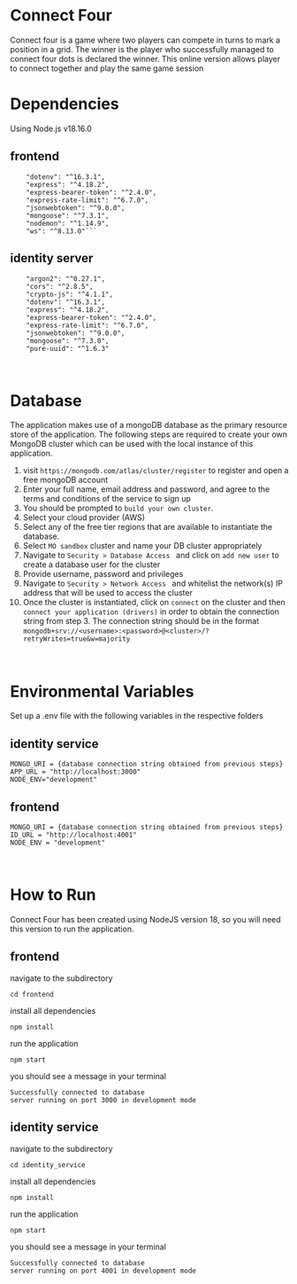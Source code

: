 # Connect Four

Connect four is a game where two players can compete in turns to mark a position in a grid. The winner is the player who
successfully managed to connect four dots is declared the winner. This online version allows player to connect together and play
the same game session

# Dependencies
Using Node.js v18.16.0

## frontend

````"cookie-parser": "^1.4.6",
    "dotenv": "^16.3.1",
    "express": "^4.18.2",
    "express-bearer-token": "^2.4.0",
    "express-rate-limit": "^6.7.0",
    "jsonwebtoken": "^9.0.0",
    "mongoose": "^7.3.1",
    "nodemon": "^1.14.9",
    "ws": "^8.13.0"```
````

## identity server

```
    "argon2": "^0.27.1",
    "cors": "^2.8.5",
    "crypto-js": "^4.1.1",
    "dotenv": "^16.3.1",
    "express": "^4.18.2",
    "express-bearer-token": "^2.4.0",
    "express-rate-limit": "^6.7.0",
    "jsonwebtoken": "^9.0.0",
    "mongoose": "^7.3.0",
    "pure-uuid": "^1.6.3"

```

</br>

# Database

The application makes use of a mongoDB database as the primary resource store of the application.
The following steps are required to create your own MongoDB cluster which can be used with the local instance of this application.

1. visit `https://mongodb.com/atlas/cluster/register` to register and open a free mongoDB account
2. Enter your full name, email address and password, and agree to the terms and conditions of the service to sign up
3. You should be prompted to `build your own cluster`.
4. Select your cloud provider (AWS)
5. Select any of the free tier regions that are available to instantiate the database.
6. Select `MO sandbox` cluster and name your DB cluster appropriately
7. Navigate to `Security > Database Access ` and click on `add new user` to create a database user for the cluster
8. Provide username, password and privileges
9. Navigate to `Security > Network Access ` and whitelist the network(s) IP address that will be used to access the cluster
10. Once the cluster is instantiated, click on `connect` on the cluster and then `connect your application (drivers)` in order to obtain
    the connection string from step 3. The connection string should be in the format `mongodb+srv://<username>:<password>@<cluster>/?retryWrites=true&w=majority`

</br>

# Environmental Variables

Set up a .env file with the following variables in the respective folders

## identity service
```
MONGO_URI = {database connection string obtained from previous steps}
APP_URL = "http://localhost:3000"
NODE_ENV="development"
```

## frontend

```
MONGO_URI = {database connection string obtained from previous steps}
ID_URL = "http://localhost:4001"
NODE_ENV = "development"
```

</br>

# How to Run
Connect Four has been created using NodeJS version 18, so you will need this version to run the application. 

## frontend

navigate to the subdirectory

`cd frontend`

install all dependencies

`npm install`

run the application

`npm start`

you should see a message in your terminal
```
Successfully connected to database
server running on port 3000 in development mode
```

## identity service

navigate to the subdirectory

`cd identity_service`

install all dependencies

`npm install`

run the application

`npm start`

you should see a message in your terminal
```
Successfully connected to database
server running on port 4001 in development mode
```
